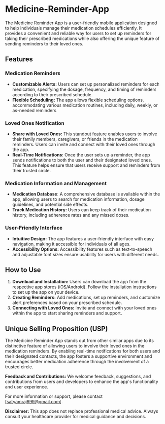# Medicine-Reminder-App


The Medicine Reminder App is a user-friendly mobile application designed to help individuals manage their medication schedules efficiently. It provides a convenient and reliable way for users to set up reminders for taking their prescribed medications while also offering the unique feature of sending reminders to their loved ones.

## Features

### Medication Reminders
- **Customizable Alerts:** Users can set up personalized reminders for each medication, specifying the dosage, frequency, and timing of reminders according to their prescribed schedule.
- **Flexible Scheduling:** The app allows flexible scheduling options, accommodating various medication routines, including daily, weekly, or as-needed reminders.

### Loved Ones Notification
- **Share with Loved Ones:** This standout feature enables users to involve their family members, caregivers, or friends in the medication reminders. Users can invite and connect with their loved ones through the app.
- **Real-Time Notifications:** Once the user sets up a reminder, the app sends notifications to both the user and their designated loved ones. This feature helps ensure that users receive support and reminders from their trusted circle.

### Medication Information and Management
- **Medication Database:** A comprehensive database is available within the app, allowing users to search for medication information, dosage guidelines, and potential side effects.
- **Track Medication History:** Users can keep track of their medication history, including adherence rates and any missed doses.

### User-Friendly Interface
- **Intuitive Design:** The app features a user-friendly interface with easy navigation, making it accessible for individuals of all ages.
- **Accessibility Options:** Accessibility features such as text-to-speech and adjustable font sizes ensure usability for users with different needs.

## How to Use

1. **Download and Installation:** Users can download the app from the respective app stores (iOS/Android). Follow the installation instructions to set up the app on your device.
2. **Creating Reminders:** Add medications, set up reminders, and customize alert preferences based on your prescribed schedule.
3. **Connecting with Loved Ones:** Invite and connect with your loved ones within the app to start sharing reminders and support.

## Unique Selling Proposition (USP)

The Medicine Reminder App stands out from other similar apps due to its distinctive feature of allowing users to involve their loved ones in the medication reminders. By enabling real-time notifications for both users and their designated contacts, the app fosters a supportive environment and encourages better medication adherence through the involvement of a trusted circle.

**Feedback and Contributions:** We welcome feedback, suggestions, and contributions from users and developers to enhance the app's functionality and user experience.

For more information or support, please contact [satyamraj999@gmail.com].

**Disclaimer:** This app does not replace professional medical advice. Always consult your healthcare provider for medical guidance and decisions.

